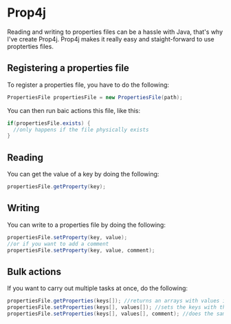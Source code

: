 # Prop4j
Reading and writing to properties files can be a hassle with Java, that's why I've create Prop4j. Prop4j makes it really easy and staight-forward to use propterties files.
## Registering a properties file
To register a properties file, you have to do the following:
```java
PropertiesFile propertiesFile = new PropertiesFile(path);
```
You can then run baic actions this file, like this:
```java
if(propertiesFile.exists) {
  //only happens if the file physically exists
}
```
## Reading
You can get the value of a key by doing the following:
```java
propertiesFile.getProperty(key);
```
## Writing
You can write to a properties file by doing the following:
```java
propertiesFile.setProperty(key, value);
//or if you want to add a comment
propertiesFile.setProperty(key, value, comment);
```
## Bulk actions
If you want to carry out multiple tasks at once, do the following:
```java
propertiesFile.getProperties(keys[]); //returns an arrays with values in order
propertiesFile.setProperties(keys[], values[]); //sets the keys with the corresponding values in order
propertiesFile.setProperties(keys[], values[], comment); //does the same thing except with a comment
```

